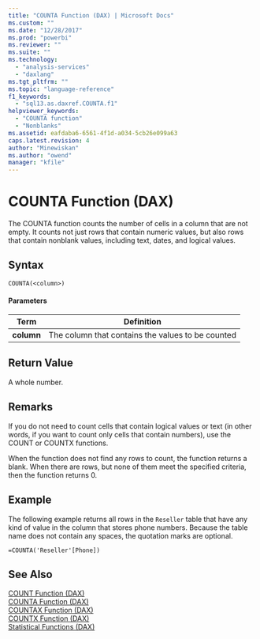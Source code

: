 ```yaml
---
title: "COUNTA Function (DAX) | Microsoft Docs"
ms.custom: ""
ms.date: "12/28/2017"
ms.prod: "powerbi"
ms.reviewer: ""
ms.suite: ""
ms.technology: 
  - "analysis-services"
  - "daxlang"
ms.tgt_pltfrm: ""
ms.topic: "language-reference"
f1_keywords: 
  - "sql13.as.daxref.COUNTA.f1"
helpviewer_keywords: 
  - "COUNTA function"
  - "Nonblanks"
ms.assetid: eafdaba6-6561-4f1d-a034-5cb26e099a63
caps.latest.revision: 4
author: "Minewiskan"
ms.author: "owend"
manager: "kfile"
---
```

# COUNTA Function (DAX)
The COUNTA function counts the number of cells in a column that are not empty. It counts not just rows that contain numeric values, but also rows that contain nonblank values, including text, dates, and logical values.  
  
## Syntax  
  
```  
COUNTA(<column>)  
```  
  
#### Parameters  
  
|Term|Definition|  
|--------|--------------|  
|**column**|The column that contains the values to be counted|  
  
## Return Value  
A whole number.  
  
## Remarks  
If you do not need to count cells that contain logical values or text (in other words, if you want to count only cells that contain numbers), use the COUNT or COUNTX functions.  
  
When the function does not find any rows to count, the function returns a blank.  When there are rows, but none of them meet the specified criteria, then the function returns 0.  
  
## Example  
The following example returns all rows in the `Reseller` table that have any kind of value in the column that stores phone numbers. Because the table name does not contain any spaces, the quotation marks are optional.  
  
```  
=COUNTA('Reseller'[Phone])  
```  
  
## See Also  
[COUNT Function &#40;DAX&#41;](count-function-dax.md)  
[COUNTA Function &#40;DAX&#41;](counta-function-dax.md)  
[COUNTAX Function &#40;DAX&#41;](countax-function-dax.md)  
[COUNTX Function &#40;DAX&#41;](countx-function-dax.md)  
[Statistical Functions &#40;DAX&#41;](statistical-functions-dax.md)  
  
